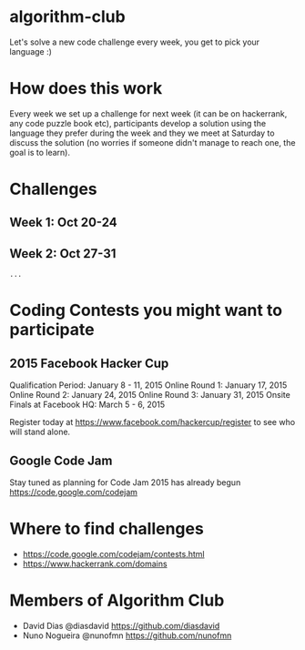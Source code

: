 algorithm-club
==============

Let's solve a new code challenge every week, you get to pick your language :)

# How does this work

Every week we set up a challenge for next week (it can be on hackerrank, any code puzzle book etc), participants develop a solution using the language they prefer during the week and they we meet at Saturday to discuss the solution (no worries if someone didn't manage to reach one, the goal is to learn).

# Challenges

## Week 1: Oct 20-24 

## Week 2: Oct 27-31

`...`

# Coding Contests you might want to participate

## 2015 Facebook Hacker Cup

Qualification Period: January 8 - 11, 2015
Online Round 1: January 17, 2015
Online Round 2: January 24, 2015
Online Round 3: January 31, 2015
Onsite Finals at Facebook HQ: March 5 - 6, 2015

Register today at https://www.facebook.com/hackercup/register to see who will stand alone.

## Google Code Jam
Stay tuned as planning for Code Jam 2015 has already begun
https://code.google.com/codejam

# Where to find challenges
- https://code.google.com/codejam/contests.html
- https://www.hackerrank.com/domains


# Members of Algorithm Club
- David Dias @diasdavid https://github.com/diasdavid
- Nuno Nogueira @nunofmn https://github.com/nunofmn
